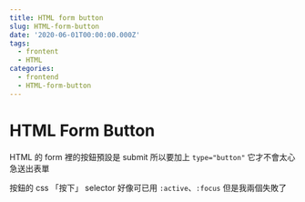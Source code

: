 ```yaml
---
title: HTML form button
slug: HTML-form-button
date: '2020-06-01T00:00:00.000Z'
tags:
  - frontent
  - HTML
categories:
  - frontend
  - HTML-form-button
---
```


# HTML Form Button

HTML 的 form 裡的按鈕預設是 submit
所以要加上 `type="button"` 它才不會太心急送出表單

按鈕的 css 「按下」 selector 好像可已用 `:active`、`:focus`
但是我兩個失敗了

